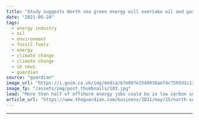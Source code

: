 ```yaml
---
title: "Study suggests North sea green energy will overtake oil and gas by 2030"
date: "2021-05-24"
tags: 
  - energy industry
  - oil
  - environment
  - fossil fuels
  - energy
  - climate change
  - climate change
  - uk news
  - guardian
source: "guardian"
image_url: "https://i.guim.co.uk/img/media/67e087e1549936aef4c7593d1c1386937ac2922a/0_249_6000_3600/master/6000.jpg?width=460&quality=85&auto=format&fit=max&s=539fb023edad2c0ef7337cd890b8dadf"
image_fp: "/assets/img/post_thumbnails/103.jpg"
lead: "More than half of offshore energy jobs could be in low carbon sectors, including wind and renewablesThe UK’s half-century legacy as a leading offshore oil and gas hub will be eclipsed by the North Sea’s fast-growing green energy industry within the n..."
article_url: "https://www.theguardian.com/business/2021/may/25/north-sea-green-energy-could-overtake-oil-and-gas-by-2030-says-study"
---
```


---

